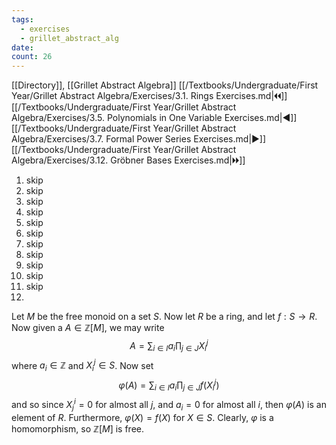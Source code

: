 ```yaml
---
tags:
  - exercises
  - grillet_abstract_alg
date:
count: 26
---
```

[[Directory]], [[Grillet Abstract Algebra]]
[[/Textbooks/Undergraduate/First Year/Grillet Abstract Algebra/Exercises/3.1. Rings Exercises.md|🞀🞀]] [[/Textbooks/Undergraduate/First Year/Grillet Abstract Algebra/Exercises/3.5. Polynomials in One Variable Exercises.md|◀]] [[/Textbooks/Undergraduate/First Year/Grillet Abstract Algebra/Exercises/3.7. Formal Power Series Exercises.md|▶]] [[/Textbooks/Undergraduate/First Year/Grillet Abstract Algebra/Exercises/3.12. Gröbner Bases Exercises.md|🞂🞂]]
1. skip
2. skip
3. skip
4. skip
5. skip
6. skip
7. skip
8. skip
9. skip
10. skip
11. skip
12. 
Let $M$ be the free monoid on a set $S$. Now let ${} R {}$ be a ring, and let $f:S\to{}R {}$. Now given a ${} A \in \mathbb{Z}[M] {}$, we may write 
$$
A=\sum_{i \in I} a_{i}\prod_{j \in J} X_{i}^{j}
$$
where ${} a_{i} \in \mathbb{Z} {}$ and ${} X_{i}^{j} \in S {}$. Now set 
$$
\varphi(A)=\sum_{i\in I} a_{i}\prod_{j\in J} f\left(X_{i}^{j}\right)
$$
and so since ${} X^{i}_{j} {}=0 {}$ for almost all $j {}$, and ${} a_{i}=0 {}$ for almost all $i$, then $\varphi(A)$ is an element of $R$. Furthermore, ${} \varphi(X)=f(X) {}$ for ${} X \in S {}$. Clearly, $\varphi$ is a homomorphism, so $\mathbb{Z}[M]$ is free.